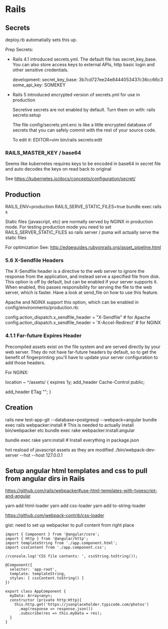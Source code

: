 # Rails

## Secrets
deploy.rb automatially sets this up.

Prep Secrets:

  - Rails 4.1 introduced secrets.yml. The default file has secret_key_base.
    You can also store access keys to external APIs, http basic login and other sensitive credentials.

    development:
      secret_key_base: 3b7cd727ee24e8444053437c36cc66c3
      some_api_key: SOMEKEY

  - Rails 5 introduced encrypted version of secrets.yml for use in production

    Secretive secrets are not enabled by default. Turn them on with:
      rails secrets:setup

    The file config/secrets.yml.enc is like a little encrypted database of secrets that you can safely commit with the rest of your source code.

    To edit it:
      EDITOR=vim bin/rails secrets:edit  

### RAILS_MASTER_KEY / base64

Seems like kubernetes requires keys to be encoded in base64 in secret file and
auto decodes the keys on read back to original

See https://kubernetes.io/docs/concepts/configuration/secret/


## Production
RAILS_ENV=production RAILS_SERVE_STATIC_FILES=true bundle exec rails s

Static files (javascript, etc) are normally served by NGINX in production mode.
For testing production mode you need to set RAILS_SERVER_STATIC_FILES so rails
server / puma will actually serve the static files

For optimization See: http://edgeguides.rubyonrails.org/asset_pipeline.html


### 5.6 X-Sendfile Headers
The X-Sendfile header is a directive to the web server to ignore the response from the application, and instead serve a specified file from disk.
This option is off by default, but can be enabled if your server supports it.
When enabled, this passes responsibility for serving the file to the web server, which is faster.
Have a look at send_file on how to use this feature.

Apache and NGINX support this option, which can be enabled in config/environments/production.rb:

  config.action_dispatch.x_sendfile_header = "X-Sendfile" # for Apache
  config.action_dispatch.x_sendfile_header = 'X-Accel-Redirect' # for NGINX

### 4.1.1 Far-future Expires Header

Precompiled assets exist on the file system and are served directly by your web server. 
They do not have far-future headers by default, so to get the benefit of fingerprinting you'll have to update your server configuration to add those headers.

For NGINX:

location ~ ^/assets/ {
  expires 1y;
  add_header Cache-Control public;

  add_header ETag "";
}

## Creation

rails new test-app-git --database=postgresql --webpack=angular
bundle exec rails webpacker:install  # This is needed to actually install bin/webpacker etc
bundle exec rake webpacker:install:angular

bundle exec rake yarn:install  # Install everything in package.json

hot reaload of javascript assets as they are modified
./bin/webpack-dev-server --hot --host 127.0.0.1

## Setup angular html templates and css to pull from angular dirs in Rails

https://github.com/rails/webpacker#use-html-templates-with-typescript-and-angular

yarn add html-loader
yarn add css-loader
yarn add to-string-loader

https://github.com/webpack-contrib/css-loader

gist: need to set up webpacker to pull content from right place

    import { Component } from '@angular/core';
    import { Http } from '@angular/http';
    import templateString from './app.component.html';
    import cssContent from './app.component.css';

    //console.log('CSS file contents: ', cssString.toString());

    @Component({
      selector: 'app-root',
      template: templateString,
      styles: [ cssContent.toString() ]
    })

    export class AppComponent {
      myData: Array<any>;
      constructor (private http:Http){
        this.http.get('https://jsonplaceholder.typicode.com/photos')
          .map(response => response.json())
          .subscribe(res => this.myData = res);
      }
    }




